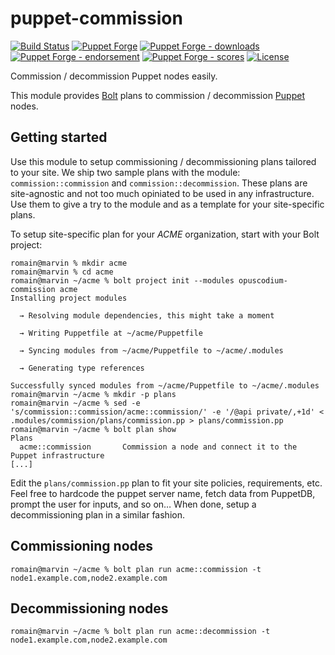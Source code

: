 # puppet-commission

<!-- header GFM -->
[![Build Status](https://img.shields.io/github/workflow/status/opus-codium/puppet-commission/Release)](https://github.com/opus-codium/puppet-commission/releases)
[![Puppet Forge](https://img.shields.io/puppetforge/v/opuscodium/commission.svg)](https://forge.puppetlabs.com/opuscodium/commission)
[![Puppet Forge - downloads](https://img.shields.io/puppetforge/dt/opuscodium/commission.svg)](https://forge.puppetlabs.com/opuscodium/commission)
[![Puppet Forge - endorsement](https://img.shields.io/puppetforge/e/opuscodium/commission.svg)](https://forge.puppetlabs.com/opuscodium/commission)
[![Puppet Forge - scores](https://img.shields.io/puppetforge/f/opuscodium/commission.svg)](https://forge.puppetlabs.com/opuscodium/commission)
[![License](https://img.shields.io/github/license/opus-codium/puppet-commission.svg)](https://github.com/voxpupuli/opuscodium-commission/blob/master/LICENSE.md)
<!-- header -->

Commission / decommission Puppet nodes easily.

This module provides [Bolt](https://puppet.com/docs/bolt/latest/bolt.html) plans to commission / decommission [Puppet](https://puppet.com/docs/puppet/latest/puppet_index.html) nodes.

## Getting started

Use this module to setup commissioning / decommissioning plans tailored to your site.  We ship two sample plans with the module: `commission::commission` and `commission::decommission`.  These plans are site-agnostic and not too much opiniated to be used in any infrastructure.  Use them to give a try to the module and as a template for your site-specific plans.

To setup site-specific plan for your *ACME* organization, start with your Bolt project:

```sh-session
romain@marvin % mkdir acme
romain@marvin % cd acme
romain@marvin ~/acme % bolt project init --modules opuscodium-commission acme
Installing project modules

  → Resolving module dependencies, this might take a moment

  → Writing Puppetfile at ~/acme/Puppetfile

  → Syncing modules from ~/acme/Puppetfile to ~/acme/.modules

  → Generating type references

Successfully synced modules from ~/acme/Puppetfile to ~/acme/.modules
romain@marvin ~/acme % mkdir -p plans
romain@marvin ~/acme % sed -e 's/commission::commission/acme::commission/' -e '/@api private/,+1d' < .modules/commission/plans/commission.pp > plans/commission.pp
romain@marvin ~/acme % bolt plan show
Plans
  acme::commission       Commission a node and connect it to the Puppet infrastructure
[...]
```

Edit the `plans/commission.pp` plan to fit your site policies, requirements, etc.  Feel free to hardcode the puppet server name, fetch data from PuppetDB, prompt the user for inputs, and so on…  When done, setup a decommissioning plan in a similar fashion.

## Commissioning nodes

```
romain@marvin ~/acme % bolt plan run acme::commission -t node1.example.com,node2.example.com
```

## Decommissioning nodes

```
romain@marvin ~/acme % bolt plan run acme::decommission -t node1.example.com,node2.example.com
```
